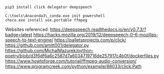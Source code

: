

`pip3 install click delegator deepspeech`

```
C:\tools\Anaconda3\_conda.exe init powershell
choco.exe install sox.portable ffmpeg
```

Websites referenced:
https://deepspeech.readthedocs.io/en/v0.7.3/?badge=latest
https://hacks.mozilla.org/2019/12/deepspeech-0-6-mozillas-speech-to-text-engine/
https://palletsprojects.com/p/click/
https://github.com/amitt001/delegator.py
https://github.com/MichalMazurek/python-poetry/blob/d3f6df6a6c2587d7a6034719716de257917c4b0f/dockerfiles.py
https://www.howtoforge.com/tutorial/ffmpeg-audio-conversion/
https://www.programcreek.com/python/example/88033/click.Path